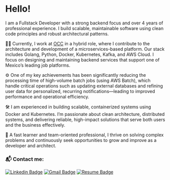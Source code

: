 # Hello!

I am a Fullstack Developer with a strong backend focus and over 4 years of professional experience. I build scalable, maintainable software using clean code principles and robust architectural patterns.

👨‍💻 Currently, I work at [OCC](https://www.occ.com.mx) in a hybrid role, where I contribute to the architecture and development of a microservices-based platform. Our stack includes Golang, Python, Docker, Kubernetes, Kafka, and AWS Cloud. I focus on designing and maintaining backend services that support one of Mexico’s leading job platforms.

⚙️ One of my key achievements has been significantly reducing the processing time of high-volume batch jobs (using AWS Batch), which handle critical operations such as updating external databases and refining user data for personalized, recurring notifications—leading to improved performance and operational efficiency.

🛠️ I am experienced in building scalable, containerized systems using Docker and Kubernetes. I’m passionate about clean architecture, distributed systems, and delivering reliable, high-impact solutions that serve both users and the business effectively.

🚀 A fast learner and team-oriented professional, I thrive on solving complex problems and continuously seek opportunities to grow and improve as a developer and architect.

### 📬 Contact me:

[![Linkedin Badge](https://img.shields.io/badge/-LinkedIn-blue?style=for-the-badge&logo=Linkedin&logoColor=white&link=https://www.linkedin.com/in/isaiasgc/)](https://www.linkedin.com/in/isaiasgc/)
[![Gmail Badge](https://img.shields.io/badge/-Email-c14438?style=for-the-badge&logo=Gmail&logoColor=white&link=mailto:j.isaias.g.c@gmail.com)](mailto:j.isaias.g.c@gmail.com)
[![Resume Badge](https://img.shields.io/badge/-Resume-999?style=for-the-badge&logo=DropBox&logoColor=white&link=https://raw.githubusercontent.com/IsaiasGC/IsaiasGC/master/resume.pdf)](https://raw.githubusercontent.com/IsaiasGC/IsaiasGC/main/docs/CV%20-%20Isaias-Gonzalez.pdf)
